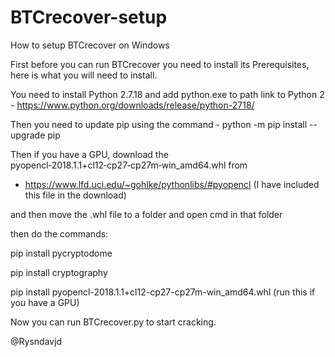 # BTCrecover-setup
 How to setup BTCrecover on Windows

First before you can run BTCrecover you need to install its Prerequisites, here is what you will need to install.

You need to install Python 2.7.18 and add python.exe to path 
link to Python 2 - https://www.python.org/downloads/release/python-2718/

Then you need to update pip using the command - python -m pip install --upgrade pip

Then if you have a GPU, download the pyopencl‑2018.1.1+cl12‑cp27‑cp27m‑win_amd64.whl from
- https://www.lfd.uci.edu/~gohlke/pythonlibs/#pyopencl  (I have included this file in the download)


and then move the .whl file to a folder and open cmd in that folder

then do the commands: 

pip install pycryptodome

pip install cryptography 

pip install pyopencl-2018.1.1+cl12-cp27-cp27m-win_amd64.whl (run this if you have a GPU)
 


Now you can run BTCrecover.py to start cracking.

@Rysndavjd




